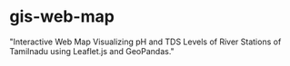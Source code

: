 # gis-web-map
"Interactive Web Map Visualizing pH and TDS Levels of River Stations of Tamilnadu using Leaflet.js and GeoPandas."
